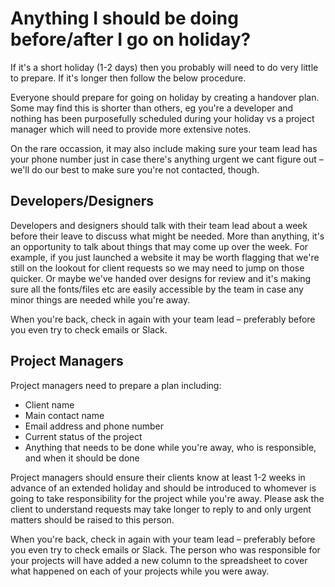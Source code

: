 # Anything I should be doing before/after I go on holiday?

If it's a short holiday (1-2 days) then you probably will need to do very little to prepare. If it's longer then follow the below procedure. 

Everyone should prepare for going on holiday by creating a handover plan. Some may find this is shorter than others, eg you're a developer and nothing has been purposefully scheduled during your holiday vs a project manager which will need to provide more extensive notes.

On the rare occassion, it may also include making sure your team lead has your phone number just in case there's anything urgent we cant figure out – we'll do our best to make sure you're not contacted, though. 

## Developers/Designers

Developers and designers should talk with their team lead about a week before their leave to discuss what might be needed. More than anything, it's an opportunity to talk about things that may come up over the week. For example, if you just launched a website it may be worth flagging that we're still on the lookout for client requests so we may need to jump on those quicker. Or maybe we've handed over designs for review and it's making sure all the fonts/files etc are easily accessible by the team in case any minor things are needed while you're away. 

When you're back, check in again with your team lead – preferably before you even try to check emails or Slack. 

## Project Managers

Project managers need to prepare a plan including:
- Client name
- Main contact name
- Email address and phone number
- Current status of the project
- Anything that needs to be done while you're away, who is responsible, and when it should be done

Project managers should ensure their clients know at least 1-2 weeks in advance of an extended holiday and should be introduced to whomever is going to take responsibility for the project while you're away. Please ask the client to understand requests may take longer to reply to and only urgent matters should be raised to this person. 

When you're back, check in again with your team lead – preferably before you even try to check emails or Slack. The person who was responsible for your projects will have added a new column to the spreadsheet to cover what happened on each of your projects while you were away. 

